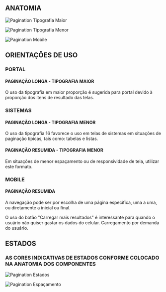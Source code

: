 ## ANATOMIA

![Pagination Tipografia Maior](/assets/design-system/docs/assets/images/components/pagination/pagination-tipografia-maior.png)

![Pagination Tipografia Menor](/assets/design-system/docs/assets/images/components/pagination/pagination-tipografia-menor.png)

![Pagination Mobile](/assets/design-system/docs/assets/images/components/pagination/pagination-mobile.png)

## ORIENTAÇÕES DE USO

### PORTAL

#### PAGINAÇÃO LONGA - TIPOGRAFIA MAIOR

O uso da tipografia em maior proporção é sugerida para portal devido à proporção dos itens de resultado das telas.

### SISTEMAS

#### PAGINAÇÃO LONGA - TIPOGRAFIA MENOR

O uso da tipografia 16 favorece o uso em telas de sistemas em situações de paginação típicas, tais como: tabelas e listas.

#### PAGINAÇÃO RESUMIDA - TIPOGRAFIA MENOR

Em situações de menor espaçamento ou de responsividade de tela, utilizar este formato.

### MOBILE

#### PAGINAÇÃO RESUMIDA

A navegação pode ser por escolha de uma página específica, uma a uma, ou diretamente a inicial ou final.

O uso do botão "Carregar mais resultados" é interessante para quando o usuário não quiser gastar os dados do celular. Carregamento por demanda do usuário.

## ESTADOS

### AS CORES INDICATIVAS DE ESTADOS CONFORME COLOCADO NA ANATOMIA DOS COMPONENTES

![Pagination Estados](/assets/design-system/docs/assets/images/components/pagination/pagination-estados.png)

![Pagination Espaçamento](/assets/design-system/docs/assets/images/components/pagination/pagination-espacamento.png)
